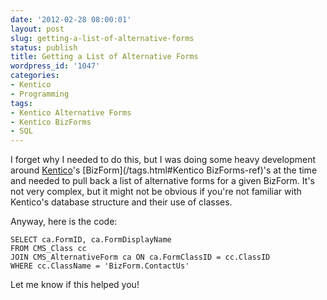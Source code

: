 ```yaml
---
date: '2012-02-28 08:00:01'
layout: post
slug: getting-a-list-of-alternative-forms
status: publish
title: Getting a List of Alternative Forms
wordpress_id: '1047'
categories:
- Kentico
- Programming
tags:
- Kentico Alternative Forms
- Kentico BizForms
- SQL
---
```


I forget why I needed to do this, but I was doing some heavy development around [Kentico](http://www.kentico.com/)'s [BizForm](/tags.html#Kentico BizForms-ref)'s at the time and needed to pull back a list of alternative forms for a given BizForm. It's not very complex, but it might not be obvious if you're not familiar with Kentico's database structure and their use of classes.

Anyway, here is the code:

    SELECT ca.FormID, ca.FormDisplayName
    FROM CMS_Class cc
    JOIN CMS_AlternativeForm ca ON ca.FormClassID = cc.ClassID
    WHERE cc.ClassName = 'BizForm.ContactUs'

Let me know if this helped you!
